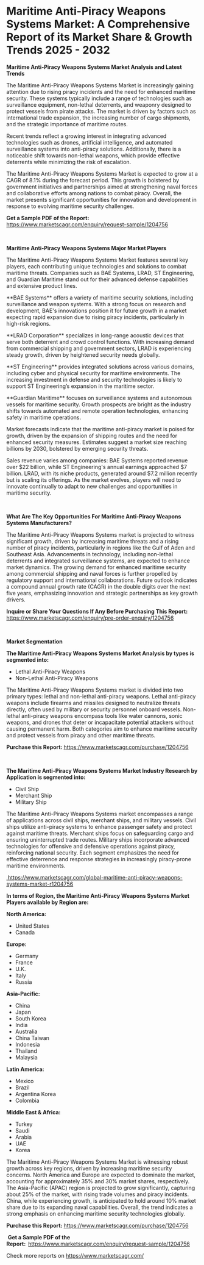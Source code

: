 <p><h1>Maritime Anti-Piracy Weapons Systems Market: A Comprehensive Report of its Market Share & Growth Trends 2025 - 2032</h1></p><p><strong>Maritime Anti-Piracy Weapons Systems Market Analysis and Latest Trends</strong></p>
<p><p>The Maritime Anti-Piracy Weapons Systems Market is increasingly gaining attention due to rising piracy incidents and the need for enhanced maritime security. These systems typically include a range of technologies such as surveillance equipment, non-lethal deterrents, and weaponry designed to protect vessels from pirate attacks. The market is driven by factors such as international trade expansion, the increasing number of cargo shipments, and the strategic importance of maritime routes.</p><p>Recent trends reflect a growing interest in integrating advanced technologies such as drones, artificial intelligence, and automated surveillance systems into anti-piracy solutions. Additionally, there is a noticeable shift towards non-lethal weapons, which provide effective deterrents while minimizing the risk of escalation.</p><p>The Maritime Anti-Piracy Weapons Systems Market is expected to grow at a CAGR of 8.1% during the forecast period. This growth is bolstered by government initiatives and partnerships aimed at strengthening naval forces and collaborative efforts among nations to combat piracy. Overall, the market presents significant opportunities for innovation and development in response to evolving maritime security challenges.</p></p>
<p><strong>Get a Sample PDF of the Report:&nbsp;</strong> <a href="https://www.marketscagr.com/enquiry/request-sample/1204756?utm_campaign=3510&utm_medium=2&utm_source=Github&utm_content=ia&utm_term=12042025&utm_id=maritime-anti-piracy-weapons-systems">https://www.marketscagr.com/enquiry/request-sample/1204756</a></p>
<p>&nbsp;</p>
<p><strong>Maritime Anti-Piracy Weapons Systems Major Market Players</strong></p>
<p><p>The Maritime Anti-Piracy Weapons Systems Market features several key players, each contributing unique technologies and solutions to combat maritime threats. Companies such as BAE Systems, LRAD, ST Engineering, and Guardian Maritime stand out for their advanced defense capabilities and extensive product lines.</p><p>**BAE Systems** offers a variety of maritime security solutions, including surveillance and weapon systems. With a strong focus on research and development, BAE's innovations position it for future growth in a market expecting rapid expansion due to rising piracy incidents, particularly in high-risk regions.</p><p>**LRAD Corporation** specializes in long-range acoustic devices that serve both deterrent and crowd control functions. With increasing demand from commercial shipping and government sectors, LRAD is experiencing steady growth, driven by heightened security needs globally.</p><p>**ST Engineering** provides integrated solutions across various domains, including cyber and physical security for maritime environments. The increasing investment in defense and security technologies is likely to support ST Engineering’s expansion in the maritime sector.</p><p>**Guardian Maritime** focuses on surveillance systems and autonomous vessels for maritime security. Growth prospects are bright as the industry shifts towards automated and remote operation technologies, enhancing safety in maritime operations.</p><p>Market forecasts indicate that the maritime anti-piracy market is poised for growth, driven by the expansion of shipping routes and the need for enhanced security measures. Estimates suggest a market size reaching billions by 2030, bolstered by emerging security threats.</p><p>Sales revenue varies among companies: BAE Systems reported revenue over $22 billion, while ST Engineering's annual earnings approached $7 billion. LRAD, with its niche products, generated around $7.2 million recently but is scaling its offerings. As the market evolves, players will need to innovate continually to adapt to new challenges and opportunities in maritime security.</p></p>
<p>&nbsp;</p>
<p><strong>What Are The Key Opportunities For Maritime Anti-Piracy Weapons Systems Manufacturers?</strong></p>
<p><p>The Maritime Anti-Piracy Weapons Systems market is projected to witness significant growth, driven by increasing maritime threats and a rising number of piracy incidents, particularly in regions like the Gulf of Aden and Southeast Asia. Advancements in technology, including non-lethal deterrents and integrated surveillance systems, are expected to enhance market dynamics. The growing demand for enhanced maritime security among commercial shipping and naval forces is further propelled by regulatory support and international collaborations. Future outlook indicates a compound annual growth rate (CAGR) in the double digits over the next five years, emphasizing innovation and strategic partnerships as key growth drivers.</p></p>
<p><strong>Inquire or Share Your Questions If Any Before Purchasing This Report:</strong> <a href="https://www.marketscagr.com/enquiry/pre-order-enquiry/1204756?utm_campaign=3510&utm_medium=2&utm_source=Github&utm_content=ia&utm_term=12042025&utm_id=maritime-anti-piracy-weapons-systems">https://www.marketscagr.com/enquiry/pre-order-enquiry/1204756</a></p>
<p>&nbsp;</p>
<p><strong>Market Segmentation</strong></p>
<p><strong>The Maritime Anti-Piracy Weapons Systems Market Analysis by types is segmented into:</strong></p>
<p><ul><li>Lethal Anti-Piracy Weapons</li><li>Non-Lethal Anti-Piracy Weapons</li></ul></p>
<p><p>The Maritime Anti-Piracy Weapons Systems market is divided into two primary types: lethal and non-lethal anti-piracy weapons. Lethal anti-piracy weapons include firearms and missiles designed to neutralize threats directly, often used by military or security personnel onboard vessels. Non-lethal anti-piracy weapons encompass tools like water cannons, sonic weapons, and drones that deter or incapacitate potential attackers without causing permanent harm. Both categories aim to enhance maritime security and protect vessels from piracy and other maritime threats.</p></p>
<p><strong>Purchase this Report:&nbsp;</strong><a href="https://www.marketscagr.com/purchase/1204756?utm_campaign=3510&utm_medium=2&utm_source=Github&utm_content=ia&utm_term=12042025&utm_id=maritime-anti-piracy-weapons-systems">https://www.marketscagr.com/purchase/1204756</a></p>
<p>&nbsp;</p>
<p><strong>The Maritime Anti-Piracy Weapons Systems Market Industry Research by Application is segmented into:</strong></p>
<p><ul><li>Civil Ship</li><li>Merchant Ship</li><li>Military Ship</li></ul></p>
<p><p>The Maritime Anti-Piracy Weapons Systems market encompasses a range of applications across civil ships, merchant ships, and military vessels. Civil ships utilize anti-piracy systems to enhance passenger safety and protect against maritime threats. Merchant ships focus on safeguarding cargo and ensuring uninterrupted trade routes. Military ships incorporate advanced technologies for offensive and defensive operations against piracy, reinforcing national security. Each segment emphasizes the need for effective deterrence and response strategies in increasingly piracy-prone maritime environments.</p></p>
<p><a href="https://www.marketscagr.com/global-maritime-anti-piracy-weapons-systems-market-r1204756?utm_campaign=3510&utm_medium=2&utm_source=Github&utm_content=ia&utm_term=12042025&utm_id=maritime-anti-piracy-weapons-systems">&nbsp;https://www.marketscagr.com/global-maritime-anti-piracy-weapons-systems-market-r1204756</a></p>
<p><strong>In terms of Region, the Maritime Anti-Piracy Weapons Systems Market Players available by Region are:</strong></p>
<p>
    <p> <strong> North America: </strong>
        <ul>
            <li>United States</li>
            <li>Canada</li>
        </ul>
        </p> 
    <p> <strong> Europe: </strong>
        <ul>
            <li>Germany</li>
            <li>France</li>
            <li>U.K.</li>
            <li>Italy</li>
            <li>Russia</li>
        </ul>
        </p> 
    <p> <strong> Asia-Pacific: </strong>
        <ul>
            <li>China</li>
            <li>Japan</li>
            <li>South Korea</li>
            <li>India</li>
            <li>Australia</li>
            <li>China Taiwan</li>
            <li>Indonesia</li>
            <li>Thailand</li>
            <li>Malaysia</li>
        </ul>
        </p> 
    <p> <strong> Latin America: </strong>
        <ul>
            <li>Mexico</li>
            <li>Brazil</li>
            <li>Argentina Korea</li>
            <li>Colombia</li>
        </ul>
        </p> 
    <p> <strong> Middle East & Africa: </strong>
        <ul>
            <li>Turkey</li>
            <li>Saudi</li>
            <li>Arabia</li>
            <li>UAE</li>
            <li>Korea</li>
        </ul>
    </p>
    </p>
<p><p>The Maritime Anti-Piracy Weapons Systems Market is witnessing robust growth across key regions, driven by increasing maritime security concerns. North America and Europe are expected to dominate the market, accounting for approximately 35% and 30% market shares, respectively. The Asia-Pacific (APAC) region is projected to grow significantly, capturing about 25% of the market, with rising trade volumes and piracy incidents. China, while experiencing growth, is anticipated to hold around 10% market share due to its expanding naval capabilities. Overall, the trend indicates a strong emphasis on enhancing maritime security technologies globally.</p></p>
<p><strong>Purchase this Report: </strong><a href="https://www.marketscagr.com/purchase/1204756?utm_campaign=3510&utm_medium=2&utm_source=Github&utm_content=ia&utm_term=12042025&utm_id=maritime-anti-piracy-weapons-systems">https://www.marketscagr.com/purchase/1204756</a></p>
<p>&nbsp;<strong>Get a Sample PDF of the Report:&nbsp;&nbsp;</strong><a href="https://www.marketscagr.com/enquiry/request-sample/1204756?utm_campaign=3510&utm_medium=2&utm_source=Github&utm_content=ia&utm_term=12042025&utm_id=maritime-anti-piracy-weapons-systems">https://www.marketscagr.com/enquiry/request-sample/1204756</a></p>
<p><strong></strong></p>
<p>Check more reports on <a href="https://www.marketscagr.com/?utm_campaign=3510&utm_medium=2&utm_source=Github&utm_content=ia&utm_term=12042025&utm_id=maritime-anti-piracy-weapons-systems">https://www.marketscagr.com/</a></p>